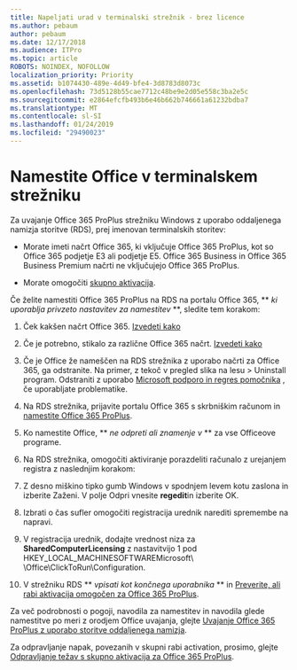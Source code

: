```yaml
---
title: Napeljati urad v terminalski strežnik - brez licence
ms.author: pebaum
author: pebaum
ms.date: 12/17/2018
ms.audience: ITPro
ms.topic: article
ROBOTS: NOINDEX, NOFOLLOW
localization_priority: Priority
ms.assetid: b1074430-489e-4d49-bfe4-3d8783d8073c
ms.openlocfilehash: 73d5128b55cae7712c48be9e2d05e558c3ba2e5c
ms.sourcegitcommit: e2864efcfb493b6e46b662b746661a61232bdba7
ms.translationtype: MT
ms.contentlocale: sl-SI
ms.lasthandoff: 01/24/2019
ms.locfileid: "29490023"
---
```

# <a name="installing-office-on-a-terminal-server"></a>Namestite Office v terminalskem strežniku

Za uvajanje Office 365 ProPlus strežniku Windows z uporabo oddaljenega namizja storitve (RDS), prej imenovan terminalskih storitev:
  
- Morate imeti načrt Office 365, ki vključuje Office 365 ProPlus, kot so Office 365 podjetje E3 ali podjetje E5. Office 365 Business in Office 365 Business Premium načrti ne vključujejo Office 365 ProPlus.
    
- Morate omogočiti [skupno aktivacija](https://docs.microsoft.com/DeployOffice/overview-of-shared-computer-activation-for-office-365-proplus).
    
Če želite namestiti Office 365 ProPlus na RDS na portalu Office 365, ** *ki uporablja privzeto nastavitev za namestitev* **, sledite tem korakom: 
  
1. Ček kakšen načrt Office 365. [Izvedeti kako](https://docs.microsoft.com/office365/admin/admin-overview/what-subscription-do-i-have)
    
2. Če je potrebno, stikalo za različne Office 365 načrt. [Izvedeti kako](https://docs.microsoft.com/office365/admin/subscriptions-and-billing/switch-to-a-different-plan)
    
3. Če je Office že nameščen na RDS strežnika z uporabo načrti za Office 365, ga odstranite. Na primer, z tekoč v pregled slika na lesu \> Uninstall program. Odstraniti z uporabo [Microsoft podporo in regres pomočnika](https://aka.ms/SARA-OfficeUninstall-Alchemy) , če uporabljate problematike. 
    
4. Na RDS strežnika, prijavite portalu Office 365 s skrbniškim računom in [namestite Office 365 ProPlus](https://portal.office.com/OLS/MySoftware.aspx).
    
5. Ko namestite Office, ** *ne odpreti ali znamenje v* ** za vse Officeove programe. 
    
6. Na RDS strežnika, omogočiti aktiviranje porazdeliti računalo z urejanjem registra z naslednjim korakom:
    
1. Z desno miškino tipko gumb Windows v spodnjem levem kotu zaslona in izberite Zaženi. V polje Odpri vnesite **regedit**in izberite OK. 
    
2. Izbrati o čas sufler omogočiti registracija urednik narediti spremembe na napravi.
    
3. V registracija urednik, dodajte vrednost niza za **SharedComputerLicensing** z nastavitvijo 1 pod HKEY_LOCAL_MACHINESOFTWAREMicrosoft\ \Office\ClickToRun\Configuration. 
    
7. V strežniku RDS ** *vpisati kot končnega uporabnika* ** in [Preverite, ali rabi aktivacija omogočen za Office 365 ProPlus](https://docs.microsoft.com/DeployOffice/troubleshoot-issues-with-shared-computer-activation-for-office-365-proplus#verify-that-activation-for-office-365-proplus-succeeded).
    
Za več podrobnosti o pogoji, navodila za namestitev in navodila glede namestitve po meri z orodjem Office uvajanja, glejte [Uvajanje Office 365 ProPlus z uporabo storitve oddaljenega namizja](https://docs.microsoft.com/DeployOffice/deploy-office-365-proplus-by-using-remote-desktop-services).
  
Za odpravljanje napak, povezanih v skupni rabi activation, prosimo, glejte [Odpravljanje težav s skupno aktivacija za Office 365 ProPlus](https://docs.microsoft.com/DeployOffice/troubleshoot-issues-with-shared-computer-activation-for-office-365-proplus).
  


